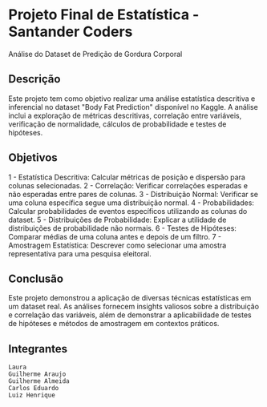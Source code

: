 # Projeto Final de Estatística - Santander Coders
Análise do Dataset de Predição de Gordura Corporal

## Descrição
Este projeto tem como objetivo realizar uma análise estatística descritiva e inferencial no dataset "Body Fat Prediction" disponível no Kaggle. A análise inclui a exploração de métricas descritivas, correlação entre variáveis, verificação de normalidade, cálculos de probabilidade e testes de hipóteses.

## Objetivos
1 - Estatística Descritiva: Calcular métricas de posição e dispersão para colunas selecionadas.
2 - Correlação: Verificar correlações esperadas e não esperadas entre pares de colunas.
3 - Distribuição Normal: Verificar se uma coluna específica segue uma distribuição normal.
4 - Probabilidades: Calcular probabilidades de eventos específicos utilizando as colunas do dataset.
5 - Distribuições de Probabilidade: Explicar a utilidade de distribuições de probabilidade não normais.
6 - Testes de Hipóteses: Comparar médias de uma coluna antes e depois de um filtro.
7 - Amostragem Estatística: Descrever como selecionar uma amostra representativa para uma pesquisa eleitoral.

## Conclusão
Este projeto demonstrou a aplicação de diversas técnicas estatísticas em um dataset real. As análises fornecem insights valiosos sobre a distribuição e correlação das variáveis, além de demonstrar a aplicabilidade de testes de hipóteses e métodos de amostragem em contextos práticos.

## Integrantes
    Laura
    Guilherme Araujo
    Guilherme Almeida
    Carlos Eduardo
    Luiz Henrique
